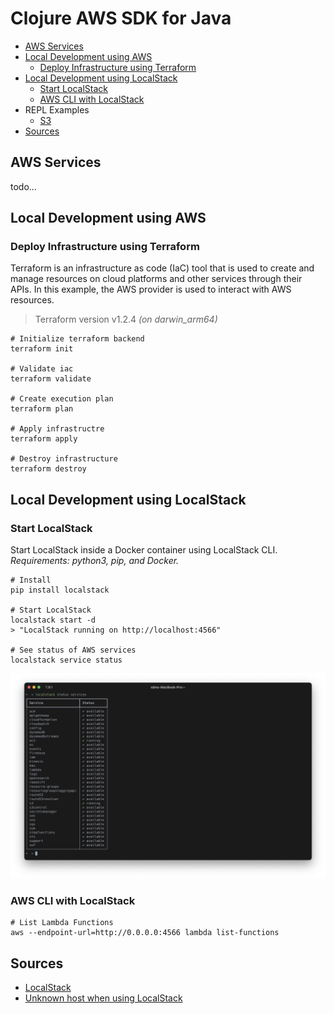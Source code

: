 # Clojure AWS SDK for Java

* [AWS Services](#aws-services)
* [Local Development using AWS](#local-development-using-aws)
  * [Deploy Infrastructure using Terraform](#deploy-infrastructure-using-terraform)
* [Local Development using LocalStack](#local-development-using-localstack)
  * [Start LocalStack](#start-localstack)
  * [AWS CLI with LocalStack](#aws-cli-with-localstack)
* REPL Examples
  * [S3](docs/s3.md)
* [Sources](#sources)

## AWS Services
todo...

## Local Development using AWS
### Deploy Infrastructure using Terraform
Terraform is an infrastructure as code (IaC) tool that is used to
create and manage resources on cloud platforms and other services through 
their APIs. In this example, the AWS provider is used to interact with AWS 
resources. 
> Terraform version v1.2.4 _(on darwin_arm64)_

```shell
# Initialize terraform backend
terraform init

# Validate iac
terraform validate

# Create execution plan
terraform plan

# Apply infrastructre
terraform apply

# Destroy infrastructure
terraform destroy
```

## Local Development using LocalStack
### Start LocalStack
Start LocalStack inside a Docker container using LocalStack CLI.<br>
_Requirements: python3, pip, and Docker._
```shell
# Install 
pip install localstack 

# Start LocalStack
localstack start -d
> "LocalStack running on http://localhost:4566"

# See status of AWS services
localstack service status
```
![](resources/images/localstack-services.png)

### AWS CLI with LocalStack
```shell
# List Lambda Functions 
aws --endpoint-url=http://0.0.0.0:4566 lambda list-functions 
```

## Sources
* [LocalStack](https://github.com/localstack/localstack)
* [Unknown host when using LocalStack](https://stackoverflow.com/questions/68034637/unknown-host-when-using-localstack-with-spring-cloud-aws-2-3)
